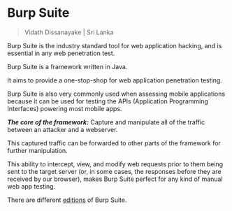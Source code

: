 # Burp Suite

> Vidath Dissanayake | Sri Lanka

Burp Suite is the industry standard tool for web application hacking, and is essential in any web penetration test.

Burp Suite is a framework written in Java.

It aims to provide a one-stop-shop for web application penetration testing.

Burp Suite is also very commonly used when assessing mobile applications because it can be used for testing the APIs (Application Programming Interfaces) powering most mobile apps.

***The core of the framework:*** Capture and manipulate all of the traffic between an attacker and a webserver.

This captured traffic can be forwarded to other parts of the framework for further manipulation.

This ability to intercept, view, and modify web requests prior to them being sent to the target server (or, in some cases, the responses before they are received by our browser), makes Burp Suite perfect for any kind of manual web app testing.

There are different [editions](editions.md) of Burp Suite.